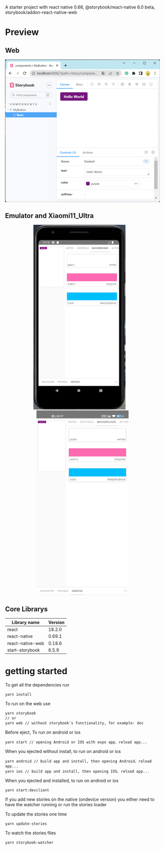 A starter project with react native 0.68, @storybook/react-native 6.0 beta, storybook/addon-react-native-web

# Preview

## Web

<p align="center">
  <img alt="Web" width="600" src="https://github.com/blackstone86/storybook-rn/blob/main/preview/web.png?raw=true">
</p>

## Emulator and Xiaomi11_Ultra

<p align="center">
  <img alt="Emulator" width="300" height="600" src="https://github.com//blackstone86/storybook-rn/blob/main/preview/emulator.png?raw=true">&nbsp;&nbsp;&nbsp;&nbsp;&nbsp;
  <img alt="Xiaomi11_Ultra" width="300" height="600" src="https://github.com//blackstone86/storybook-rn/blob/main/preview/xiaomi11_Ultra.jpg?raw=true">
</p>

## Core Librarys

| Library name     | Version |
| ---------------- | ------- |
| react            | 18.2.0  |
| react-native     | 0.69.1  |
| react-native-web | 0.18.6  |
| start-storybook  | 6.5.9   |

# getting started

To get all the dependencies run

```
yarn install
```

To run on the web use

```
yarn storybook
// or
yarn web // without storybook's functionality, for example: doc
```

Before eject, To run on android or ios

```
yarn start // opening Android or IOS with expo app、reload app...
```

When you ejected without install, to run on android or ios

```
yarn android // build app and install, then opening Android、reload app...
yarn ios // build app and install, then opening IOS、reload app...
```

When you ejected and installed, to run on android or ios

```
yarn start:devclient
```

If you add new stories on the native (ondevice version) you either need to have the watcher running or run the stories loader

To update the stories one time

```
yarn update-stories
```

To watch the stories files

```
yarn storybook-watcher
```
